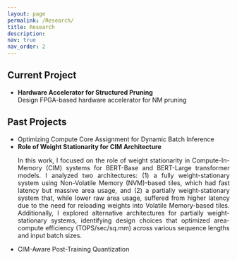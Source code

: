 ```yaml
---
layout: page
permalink: /Research/
title: Research
description: 
nav: true
nav_order: 2
---
```


<h2>Current Project</h2>
    <ul>
        <li>
            <strong>Hardware Accelerator for Structured Pruning</strong>
            <br>
            Design FPGA-based hardware accelerator for NM pruning
        </li>
    </ul>

<h2>Past Projects</h2>
    <ul>
        <li>Optimizing Compute Core Assignment for Dynamic Batch Inference</li>
        <li>
            <strong>Role of Weight Stationarity for CIM Architecture</strong>
            <p style="text-align: justify;">
            In this work, I focused on the role of weight stationarity in Compute-In-Memory (CIM) systems for BERT-Base and BERT-Large transformer models. I analyzed two architectures: (1) a fully weight-stationary system using Non-Volatile Memory (NVM)-based tiles, which had fast latency but massive area usage, and (2) a partially weight-stationary system that, while lower raw area usage, suffered from higher latency due to the need for reloading weights into Volatile Memory-based tiles. Additionally, I explored alternative architectures for partially weight-stationary systems, identifying design choices that optimized area-compute efficiency (TOPS/sec/sq.mm) across various sequence lengths and input batch sizes.
            </p>
        </li>
        <li>CIM-Aware Post-Training Quantization</li>
    </ul>